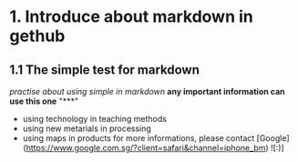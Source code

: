 # 1. Introduce about markdown in gethub
## 1.1 The simple test for markdown
*practise about using simple in markdown*
**any important information can use this one**
"***"
* using technology in teaching methods
* using new metarials in processing
* using maps in products
for more informations, please contact [Google] (https://www.google.com.sg/?client=safari&channel=iphone_bm)
![:)] 

